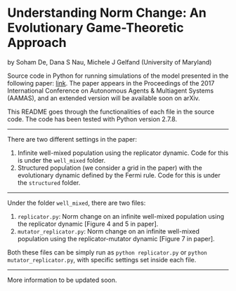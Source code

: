 # Understanding Norm Change: An Evolutionary Game-Theoretic Approach
by Soham De, Dana S Nau, Michele J Gelfand (University of Maryland)

Source code in Python for running simulations of the model presented in the following paper: [link](http://www.gelfand.umd.edu/papers/De%20Nau%20Gelfand%20Norm%20Change%20AAMAS.pdf). The paper appears in the Proceedings of the 2017 International Conference on Autonomous Agents & Multiagent Systems (AAMAS), and an extended version will be available soon on arXiv.

This README goes through the functionalities of each file in the source code. The code has been tested with Python version 2.7.8.

---

There are two different settings in the paper:
1. Infinite well-mixed population using the replicator dynamic. Code for this is under the `well_mixed` folder.
2. Structured population (we consider a grid in the paper) with the evolutionary dynamic defined by the Fermi rule. Code for this is under the `structured` folder.

---

Under the folder `well_mixed`, there are two files:
1. `replicator.py`: Norm change on an infinite well-mixed population using the replicator dynamic [Figure 4 and 5 in paper].
2. `mutator_replicator.py`: Norm change on an infinite well-mixed population using the replicator-mutator dynamic [Figure 7 in paper].

Both these files can be simply run as `python replicator.py` or `python mutator_replicator.py`, with specific settings set inside each file.

---

More information to be updated soon.
